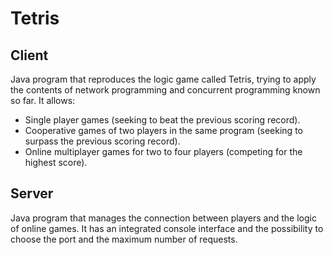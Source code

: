 # Tetris

## Client
Java program that reproduces the logic game called Tetris, trying to apply the contents of network programming and concurrent programming known so far. It allows:
* Single player games (seeking to beat the previous scoring record).
* Cooperative games of two players in the same program (seeking to surpass the previous scoring record).
* Online multiplayer games for two to four players (competing for the highest score).

## Server
Java program that manages the connection between players and the logic of online games.
It has an integrated console interface and the possibility to choose the port and the maximum number of requests.
